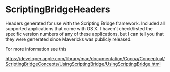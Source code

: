 ScriptingBridgeHeaders
======================

Headers generated for use with the Scripting Bridge framework. Included all supported applications that come with OS X. I haven't check/listed the specific version numbers of any of these applications, but I can tell you that they were generated since Mavericks was publicly released.

For more information see this

https://developer.apple.com/library/mac/documentation/Cocoa/Conceptual/ScriptingBridgeConcepts/UsingScriptingBridge/UsingScriptingBridge.html